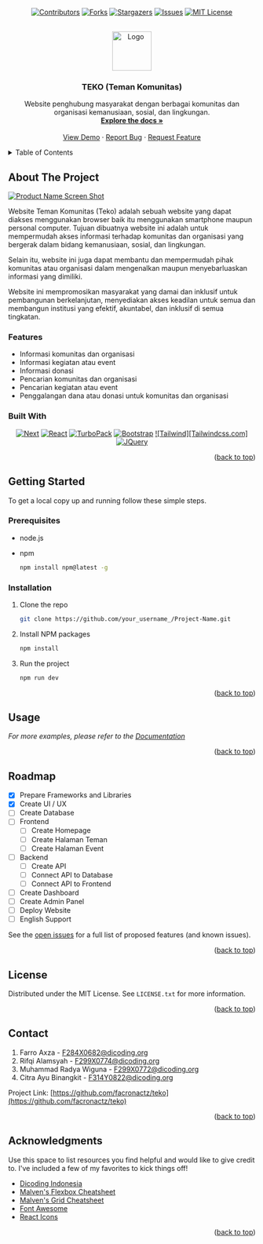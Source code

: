 <!-- Improved compatibility of back to top link: See: https://github.com/othneildrew/Best-README-Template/pull/73 -->
<a name="readme-top"></a>
<!--
*** Thanks for checking out the Best-README-Template. If you have a suggestion
*** that would make this better, please fork the repo and create a pull request
*** or simply open an issue with the tag "enhancement".
*** Don't forget to give the project a star!
*** Thanks again! Now go create something AMAZING! :D
-->



<!-- PROJECT SHIELDS -->
<!--
*** I'm using markdown "reference style" links for readability.
*** Reference links are enclosed in brackets [ ] instead of parentheses ( ).
*** See the bottom of this document for the declaration of the reference variables
*** for contributors-url, forks-url, etc. This is an optional, concise syntax you may use.
*** https://www.markdownguide.org/basic-syntax/#reference-style-links
-->
<div align="center">

[![Contributors][contributors-shield]][contributors-url]
[![Forks][forks-shield]][forks-url]
[![Stargazers][stars-shield]][stars-url]
[![Issues][issues-shield]][issues-url]
[![MIT License][license-shield]][license-url]

</div>


<!-- PROJECT LOGO -->
<br />
<div align="center">
  <a href="https://github.com/othneildrew/Best-README-Template">
    <img src="https://slackmojis.com/emojis/16106-teapot/image/1643515590/teapot.gif" alt="Logo" height="80">
  </a>

  <h3 align="center">TEKO (Teman Komunitas)</h3>

  <p align="center">
    Website penghubung masyarakat dengan berbagai komunitas dan organisasi kemanusiaan, sosial, dan lingkungan.
    <br />
    <a href="https://github.com/othneildrew/Best-README-Template"><strong>Explore the docs »</strong></a>
    <br />
    <br />
    <a href="https://github.com/othneildrew/Best-README-Template">View Demo</a>
    ·
    <a href="https://github.com/othneildrew/Best-README-Template/issues">Report Bug</a>
    ·
    <a href="https://github.com/othneildrew/Best-README-Template/issues">Request Feature</a>
  </p>
</div>



<!-- TABLE OF CONTENTS -->
<details>
  <summary>Table of Contents</summary>
  <ol>
    <li>
      <a href="#about-the-project">About The Project</a>
      <ul>
        <li><a href="#built-with">Built With</a></li>
      </ul>
    </li>
    <li>
      <a href="#getting-started">Getting Started</a>
      <ul>
        <li><a href="#prerequisites">Prerequisites</a></li>
        <li><a href="#installation">Installation</a></li>
      </ul>
    </li>
    <li><a href="#usage">Usage</a></li>
    <li><a href="#roadmap">Roadmap</a></li>
    <li><a href="#license">License</a></li>
    <li><a href="#contact">Contact</a></li>
    <li><a href="#acknowledgments">Acknowledgments</a></li>
  </ol>
</details>



<!-- ABOUT THE PROJECT -->
## About The Project

[![Product Name Screen Shot][product-screenshot]](https://example.com)

Website Teman Komunitas (Teko) adalah sebuah website yang dapat diakses menggunakan browser baik itu menggunakan smartphone maupun personal computer. Tujuan dibuatnya website ini adalah untuk mempermudah akses informasi terhadap komunitas dan organisasi yang bergerak dalam bidang kemanusiaan, sosial, dan lingkungan. 

Selain itu, website ini juga dapat membantu dan mempermudah pihak komunitas atau organisasi dalam mengenalkan maupun menyebarluaskan informasi yang dimiliki.

Website ini mempromosikan masyarakat yang damai dan inklusif untuk pembangunan berkelanjutan, menyediakan akses keadilan untuk semua dan membangun institusi yang efektif, akuntabel, dan inklusif di semua tingkatan.


### Features

* Informasi komunitas dan organisasi
* Informasi kegiatan atau event
* Informasi donasi
* Pencarian komunitas dan organisasi
* Pencarian kegiatan atau event
* Penggalangan dana atau donasi untuk komunitas dan organisasi


### Built With

<div align="center">

[![Next][Next.js]][Next-url]
[![React][React.js]][React-url]
[![TurboPack][Turbo.build]][Turbo-url]
[![Bootstrap][Bootstrap.com]][Bootstrap-url]
[![Tailwind][Tailwindcss.com]][Tailwind-url]
[![JQuery][JQuery.com]][JQuery-url]

</div>

<p align="right">(<a href="#readme-top">back to top</a>)</p>



<!-- GETTING STARTED -->
## Getting Started

To get a local copy up and running follow these simple steps.

### Prerequisites

* node.js

* npm
  ```sh
  npm install npm@latest -g
  ```

### Installation

1. Clone the repo
   ```sh
   git clone https://github.com/your_username_/Project-Name.git
   ```
2. Install NPM packages
   ```sh
   npm install
   ```
3. Run the project
   ```sh
   npm run dev
   ```

<p align="right">(<a href="#readme-top">back to top</a>)</p>



<!-- USAGE EXAMPLES -->
## Usage

_For more examples, please refer to the [Documentation](https://example.com)_

<p align="right">(<a href="#readme-top">back to top</a>)</p>



<!-- ROADMAP -->
## Roadmap

- [x] Prepare Frameworks and Libraries
- [x] Create UI / UX
- [ ] Create Database
- [ ] Frontend
    - [ ] Create Homepage
    - [ ] Create Halaman Teman
    - [ ] Create Halaman Event
- [ ] Backend
    - [ ] Create API
    - [ ] Connect API to Database
    - [ ] Connect API to Frontend
- [ ] Create Dashboard
- [ ] Create Admin Panel
- [ ] Deploy Website
- [ ] English Support

See the [open issues](https://github.com/othneildrew/Best-README-Template/issues) for a full list of proposed features (and known issues).

<p align="right">(<a href="#readme-top">back to top</a>)</p>



<!-- LICENSE -->
## License

Distributed under the MIT License. See `LICENSE.txt` for more information.

<p align="right">(<a href="#readme-top">back to top</a>)</p>



<!-- CONTACT -->
## Contact

1. Farro Axza - F284X0682@dicoding.org
2. Rifqi Alamsyah - F299X0774@dicoding.org
3. Muhammad Radya Wiguna - F299X0772@dicoding.org
4. Citra Ayu Binangkit - F314Y0822@dicoding.org

Project Link: [https://github.com/facronactz/teko](https://github.com/facronactz/teko)

<p align="right">(<a href="#readme-top">back to top</a>)</p>



<!-- ACKNOWLEDGMENTS -->
## Acknowledgments

Use this space to list resources you find helpful and would like to give credit to. I've included a few of my favorites to kick things off!
* [Dicoding Indonesia](https://www.dicoding.com/)
* [Malven's Flexbox Cheatsheet](https://flexbox.malven.co/)
* [Malven's Grid Cheatsheet](https://grid.malven.co/)
* [Font Awesome](https://fontawesome.com)
* [React Icons](https://react-icons.github.io/react-icons/search)

<p align="right">(<a href="#readme-top">back to top</a>)</p>



<!-- MARKDOWN LINKS & IMAGES -->
<!-- https://www.markdownguide.org/basic-syntax/#reference-style-links -->
[contributors-shield]: https://img.shields.io/github/contributors-anon/facronactz/teko?style=for-the-badge
[contributors-url]: https://github.com/facronactz/teko/graphs/contributors
[forks-shield]: https://img.shields.io/github/forks/facronactz/teko?style=for-the-badge
[forks-url]: https://github.com/facronactz/teko/network/members
[stars-shield]: https://img.shields.io/github/stars/facronactz/teko.svg?style=for-the-badge
[stars-url]: https://github.com/facronactz/teko/stargazers
[issues-shield]: https://img.shields.io/github/issues/facronactz/teko.svg?style=for-the-badge
[issues-url]: https://github.com/facronactz/teko/issues
[license-shield]: https://img.shields.io/github/license/facronactz/teko.svg?style=for-the-badge
[license-url]: https://github.com/facronactz/teko/blob/master/LICENSE.txt
[linkedin-shield]: https://img.shields.io/badge/-LinkedIn-black.svg?style=for-the-badge&logo=linkedin&colorB=555
[linkedin-url]: https://linkedin.com/in/othneildrew
[product-screenshot]: https://i.ibb.co/KhDSRDQ/Screenshot-2022-11-14-at-15-03-49-Teko.png
[Next.js]: https://img.shields.io/badge/next.js-000000?style=for-the-badge&logo=nextdotjs&logoColor=white
[Next-url]: https://nextjs.org/
[React.js]: https://img.shields.io/badge/React-20232A?style=for-the-badge&logo=react&logoColor=61DAFB
[React-url]: https://reactjs.org/
[Turbo.build]: https://img.shields.io/badge/TurboPack-95509c?style=for-the-badge&logo=Turborepo&logoColor=white
[Turbo-url]: https://turbo.build/pack
[Bootstrap.com]: https://img.shields.io/badge/Bootstrap-563D7C?style=for-the-badge&logo=bootstrap&logoColor=white
[Tailwind.com]: https://img.shields.io/badge/Tailwind-563D7C?style=for-the-badge&logo=bootstrap&logoColor=white
[Bootstrap-url]: https://getbootstrap.com
[Tailwind-url]: https://tailwindcss.com/
[JQuery.com]: https://img.shields.io/badge/jQuery-0769AD?style=for-the-badge&logo=jquery&logoColor=white
[JQuery-url]: https://jquery.com 
